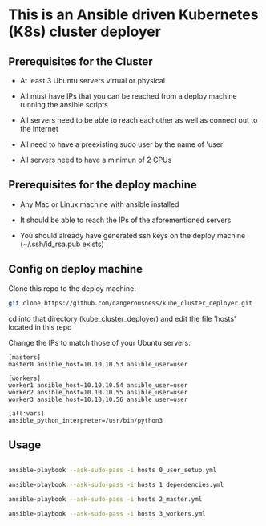 # This is an Ansible driven Kubernetes (K8s) cluster deployer


## Prerequisites for the Cluster

* At least 3 Ubuntu servers virtual or physical

* All must have IPs that you can be reached from a deploy machine running the ansible scripts 

* All servers need to be able to reach eachother as well as connect out to the internet

* All need to have a preexisting sudo user by the name of 'user'

* All servers need to have a minimun of 2 CPUs


## Prerequisites for the deploy machine

* Any Mac or Linux machine with ansible installed

* It should be able to reach the IPs of the aforementioned servers 

* You should already have generated ssh keys on the deploy machine (~/.ssh/id_rsa.pub exists) 


## Config on deploy machine

Clone this repo to the deploy machine:
```bash
git clone https://github.com/dangerousness/kube_cluster_deployer.git
```
cd into that directory (kube_cluster_deployer) and edit the file 'hosts' located in this repo

Change the IPs to match those of your Ubuntu servers:
```
[masters]
master0 ansible_host=10.10.10.53 ansible_user=user

[workers]
worker1 ansible_host=10.10.10.54 ansible_user=user
worker2 ansible_host=10.10.10.55 ansible_user=user
worker3 ansible_host=10.10.10.56 ansible_user=user

[all:vars]
ansible_python_interpreter=/usr/bin/python3
```

## Usage

```bash

ansible-playbook --ask-sudo-pass -i hosts 0_user_setup.yml

ansible-playbook --ask-sudo-pass -i hosts 1_dependencies.yml 

ansible-playbook --ask-sudo-pass -i hosts 2_master.yml 

ansible-playbook --ask-sudo-pass -i hosts 3_workers.yml
```
